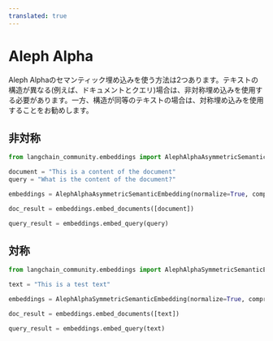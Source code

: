 ```yaml
---
translated: true
---
```


# Aleph Alpha

Aleph Alphaのセマンティック埋め込みを使う方法は2つあります。テキストの構造が異なる(例えば、ドキュメントとクエリ)場合は、非対称埋め込みを使用する必要があります。一方、構造が同等のテキストの場合は、対称埋め込みを使用することをお勧めします。

## 非対称

```python
from langchain_community.embeddings import AlephAlphaAsymmetricSemanticEmbedding
```

```python
document = "This is a content of the document"
query = "What is the content of the document?"
```

```python
embeddings = AlephAlphaAsymmetricSemanticEmbedding(normalize=True, compress_to_size=128)
```

```python
doc_result = embeddings.embed_documents([document])
```

```python
query_result = embeddings.embed_query(query)
```

## 対称

```python
from langchain_community.embeddings import AlephAlphaSymmetricSemanticEmbedding
```

```python
text = "This is a test text"
```

```python
embeddings = AlephAlphaSymmetricSemanticEmbedding(normalize=True, compress_to_size=128)
```

```python
doc_result = embeddings.embed_documents([text])
```

```python
query_result = embeddings.embed_query(text)
```
